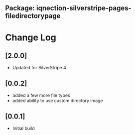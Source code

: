 ## Package: iqnection-silverstripe-pages-filedirectorypage
# Change Log


## [2.0.0]
- Updated for SilverStripe 4

## [0.0.2]
- added a few more file types
- added ability to use custom directory image

## [0.0.1]
- Initial build
